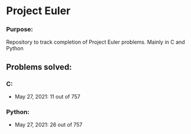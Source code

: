 # Project Euler

### Purpose:
Repository to track completion of Project Euler problems. Mainly in C and Python

## Problems solved:

### C:
<ul>
<li>May 27, 2021: 11 out of 757
</ul>

### Python: 
<ul>
<li>May 27, 2021: 26 out of 757
</ul>
